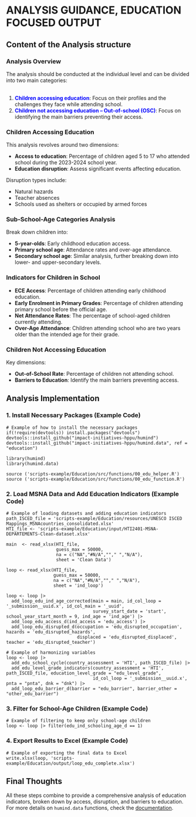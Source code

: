 # ANALYSIS GUIDANCE, EDUCATION FOCUSED OUTPUT

## Content of the Analysis structure 
### Analysis Overview

The analysis should be conducted at the individual level and can be divided into two main categories:<br><br>
1. <span style="color:blue">**Children accessing education**</span>: Focus on their profiles and the challenges they face while attending school.<br>
2. <span style="color:blue">**Children not accessing education – Out-of-school (OSC)**</span>: Focus on identifying the main barriers preventing their access.

### Children Accessing Education
This analysis revolves around two dimensions:
- **Access to education**: Percentage of children aged 5 to 17 who attended school during the 2023-2024 school year.
- **Education disruption**: Assess significant events affecting education.

Disruption types include:
- Natural hazards
- Teacher absences
- Schools used as shelters or occupied by armed forces

### Sub-School-Age Categories Analysis
Break down children into:
- **5-year-olds**: Early childhood education access.
- **Primary school age**: Attendance rates and over-age attendance.
- **Secondary school age**: Similar analysis, further breaking down into lower- and upper-secondary levels.

### Indicators for Children in School
- **ECE Access**: Percentage of children attending early childhood education.
- **Early Enrolment in Primary Grades**: Percentage of children attending primary school before the official age.
- **Net Attendance Rates**: The percentage of school-aged children currently attending.
- **Over-Age Attendance**: Children attending school who are two years older than the intended age for their grade.

### Children Not Accessing Education
Key dimensions:
- **Out-of-School Rate**: Percentage of children not attending school.
- **Barriers to Education**: Identify the main barriers preventing access.

## Analysis Implementation

### 1. Install Necessary Packages (Example Code)

```
# Example of how to install the necessary packages
if(!require(devtools)) install.packages("devtools")
devtools::install_github("impact-initiatives-hppu/humind")
devtools::install_github("impact-initiatives-hppu/humind.data", ref = "education")

library(humind) 
library(humind.data)

source ('scripts-example/Education/src/functions/00_edu_helper.R')
source ('scripts-example/Education/src/functions/00_edu_function.R')

```

### 2. Load MSNA Data and Add Education Indicators (Example Code)

```
# Example of loading datasets and adding education indicators
path_ISCED_file = 'scripts-example/Education/resources/UNESCO ISCED Mappings_MSNAcountries_consolidated.xlsx'
HTI_file <- 'scripts-example/Education/input/HTI2401-MSNA-DEPARTEMENTS-Clean-dataset.xlsx'

main  <- read_xlsx(HTI_file,
                   guess_max = 50000,
                   na = c("NA","#N/A",""," ","N/A"),
                   sheet = 'Clean Data')

loop <- read_xlsx(HTI_file,
                  guess_max = 50000,
                  na = c("NA","#N/A",""," ","N/A"),
                  sheet = 'ind_loop')

loop <- loop |>
  add_loop_edu_ind_age_corrected(main = main, id_col_loop = '_submission__uuid.x', id_col_main = '_uuid', 
                                 survey_start_date = 'start', school_year_start_month = 9, ind_age = 'ind_age') |>
  add_loop_edu_access_d(ind_access = 'edu_access') |>
  add_loop_edu_disrupted_d(occupation = 'edu_disrupted_occupation', hazards = 'edu_disrupted_hazards', 
                           displaced = 'edu_disrupted_displaced', teacher = 'edu_disrupted_teacher')

# Example of harmonizing variables
loop <- loop |>
  add_edu_school_cycle(country_assessment = 'HTI', path_ISCED_file) |>
  add_edu_level_grade_indicators(country_assessment = 'HTI', path_ISCED_file, education_level_grade = "edu_level_grade", 
                                 id_col_loop = '_submission__uuid.x', pnta = "pnta", dnk = "dnk") |>
  add_loop_edu_barrier_d(barrier = "edu_barrier", barrier_other = "other_edu_barrier")
```

### 3. Filter for School-Age Children (Example Code)

```
# Example of filtering to keep only school-age children
loop <- loop |> filter(edu_ind_schooling_age_d == 1)
```

### 4. Export Results to Excel (Example Code)

```
# Example of exporting the final data to Excel
write.xlsx(loop, 'scripts-example/Education/output/loop_edu_complete.xlsx')
```

## Final Thoughts

All these steps combine to provide a comprehensive analysis of education indicators, broken down by access, disruption, and barriers to education. For more details on `humind.data` functions, check the [documentation](https://github.com/impact-initiatives-hppu/humind).
